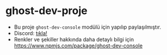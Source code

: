 # ghost-dev-proje
    
  - Bu proje `ghost-dev-console` modülü için yapılıp paylaşılmıştır.
  - Discord: [tıkla!](https://discord.gg/ya9Gw8hBb2)
  - Renkler ve şekiller hakkında daha detaylı bilgi için https://www.npmjs.com/package/ghost-dev-console
